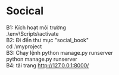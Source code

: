 # Socical

B1: Kích hoạt môi trường
<br>
.\env\Scripts\activate
<br>
B2: Đi đến thư mục "social_book"
<br>
cd .\myproject
<br>
B3: Chạy lệnh python manage.py runserver
<br>
python manage.py runserver
<br>
B4: tải trang http://127.0.0.1:8000/
